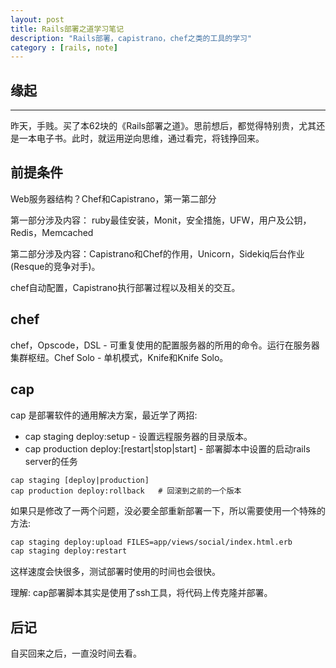```yaml
---
layout: post
title: Rails部署之道学习笔记
description: "Rails部署，capistrano，chef之类的工具的学习"
category : [rails, note]
---
```


## 缘起
----

昨天，手贱。买了本62块的《Rails部署之道》。思前想后，都觉得特别贵，尤其还是一本电子书。此时，就运用逆向思维，通过看完，将钱挣回来。

## 前提条件

Web服务器结构？Chef和Capistrano，第一第二部分

第一部分涉及内容： ruby最佳安装，Monit，安全措施，UFW，用户及公钥，Redis，Memcached

第二部分涉及内容：Capistrano和Chef的作用，Unicorn，Sidekiq后台作业(Resque的竞争对手)。

chef自动配置，Capistrano执行部署过程以及相关的交互。

## chef

chef，Opscode，DSL - 可重复使用的配置服务器的所用的命令。运行在服务器集群枢纽。Chef Solo - 单机模式，Knife和Knife Solo。

## cap 

cap 是部署软件的通用解决方案，最近学了两招: 

* cap staging deploy:setup - 设置远程服务器的目录版本。
* cap production deploy:[restart|stop|start] - 部署脚本中设置的启动rails server的任务

```
cap staging [deploy|production]
cap production deploy:rollback   # 回滚到之前的一个版本
```

如果只是修改了一两个问题，没必要全部重新部署一下，所以需要使用一个特殊的方法: 

```sh
cap staging deploy:upload FILES=app/views/social/index.html.erb
cap staging deploy:restart
```

这样速度会快很多，测试部署时使用的时间也会很快。

理解: cap部署脚本其实是使用了ssh工具，将代码上传克隆并部署。

## 后记

自买回来之后，一直没时间去看。
